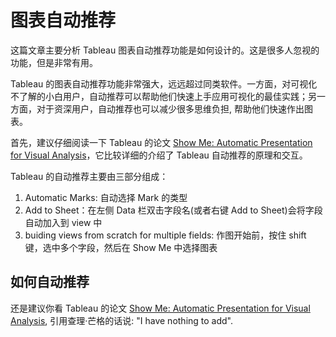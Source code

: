 # 图表自动推荐

这篇文章主要分析 Tableau 图表自动推荐功能是如何设计的。这是很多人忽视的功能，但是非常有用。

Tableau 的图表自动推荐功能非常强大，远远超过同类软件。一方面，对可视化不了解的小白用户，自动推荐可以帮助他们快速上手应用可视化的最佳实践；另一方面，对于资深用户，自动推荐也可以减少很多思维负担, 帮助他们快速作出图表。

首先，建议仔细阅读一下 Tableau 的论文 [Show Me: Automatic Presentation for Visual Analysis](https://www.tableau.com/sites/default/files/whitepapers/081027-infovis-showme-vfinal-fix.pdf)，它比较详细的介绍了 Tableau 自动推荐的原理和交互。

Tableau 的自动推荐主要由三部分组成：

1. Automatic Marks: 自动选择 Mark 的类型
2. Add to Sheet：在左侧 Data 栏双击字段名(或者右键 Add to Sheet)会将字段自动加入到 view 中
3. buiding views from scratch for multiple fields: 作图开始前，按住 shift 键，选中多个字段，然后在 Show Me 中选择图表


## 如何自动推荐

还是建议你看 Tableau 的论文 [Show Me: Automatic Presentation for Visual Analysis](https://www.tableau.com/sites/default/files/whitepapers/081027-infovis-showme-vfinal-fix.pdf), 引用查理·芒格的话说: "I have nothing to add".
